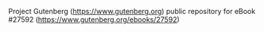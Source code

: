 Project Gutenberg (https://www.gutenberg.org) public repository for eBook #27592 (https://www.gutenberg.org/ebooks/27592)
